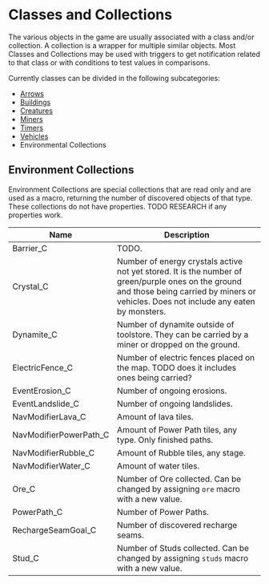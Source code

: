 # Classes and Collections

The various objects in the game are usually associated with a class and/or collection. A collection is a wrapper for  multiple similar objects. Most Classes and Collections may be used with triggers to get notification related to that class or with conditions to test values in comparisons.

Currently classes can be divided in the following subcategories:

- [Arrows](_pages/ClassesArrow)
- [Buildings](_pages/ClassesBuildings)
- [Creatures](_pages/ClassesCreatures)
- [Miners](_pages/ClassesMiners)
- [Timers](_pages/ClassesTimer)
- [Vehicles](_pages/ClassesVehicles)
- Environmental Collections

## Environment Collections

Environment Collections are special collections that are read only and are used as a macro, returning the number of discovered objects of that type. These collections do not have properties. TODO RESEARCH if any properties work.

|Name|Description|
|---|---|
|Barrier_C|TODO.|
|Crystal_C|Number of energy crystals active not yet stored. It is the number of green/purple ones on the ground and those being carried by miners or vehicles. Does not include any eaten by monsters.|
|Dynamite_C|Number of dynamite outside of toolstore. They can be carried by a miner or dropped on the ground.|
|ElectricFence_C|Number of electric fences placed on the map. TODO does it includes ones being carried?|
|EventErosion_C|Number of ongoing erosions.|
|EventLandslide_C|Number of ongoing landslides.|
|NavModifierLava_C |Amount of lava tiles.|
|NavModifierPowerPath_C|Amount of Power Path tiles, any type. Only finished paths.|
|NavModifierRubble_C|Amount of Rubble tiles, any stage.|
|NavModifierWater_C|Amount of water tiles.|
|Ore_C|Number of Ore collected.  Can be changed by assigning `ore` macro with a new value.|
|PowerPath_C|Number of Power Paths.|
|RechargeSeamGoal_C|Number of discovered recharge seams.|
|Stud_C|Number of Studs collected. Can be changed by assigning `studs` macro with a new value.|


